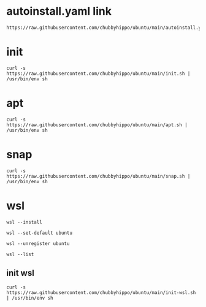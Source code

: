 # autoinstall.yaml link
```
https://raw.githubusercontent.com/chubbyhippo/ubuntu/main/autoinstall.yaml
```
# init
```
curl -s https://raw.githubusercontent.com/chubbyhippo/ubuntu/main/init.sh | /usr/bin/env sh
```
# apt
```
curl -s https://raw.githubusercontent.com/chubbyhippo/ubuntu/main/apt.sh | /usr/bin/env sh
```
# snap
```
curl -s https://raw.githubusercontent.com/chubbyhippo/ubuntu/main/snap.sh | /usr/bin/env sh
```
# wsl
```
wsl --install
```
```
wsl --set-default ubuntu
```
```
wsl --unregister ubuntu
```
```
wsl --list
```
## init wsl
```
curl -s https://raw.githubusercontent.com/chubbyhippo/ubuntu/main/init-wsl.sh | /usr/bin/env sh
```
